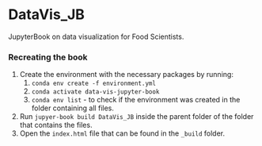 # DataVis_JB
JupyterBook on data visualization for Food Scientists.

### Recreating the book

1. Create the environment with the necessary packages by running: 
	1. `conda env create -f environment.yml`
	2. `conda activate data-vis-jupyter-book`
	3. `conda env list` - to check if the environment was created
in the folder containing all files.
2. Run `jupyer-book build DataVis_JB` inside the parent folder of the folder that contains the files. 
4. Open the `index.html` file that can be found in the `_build` folder. 
